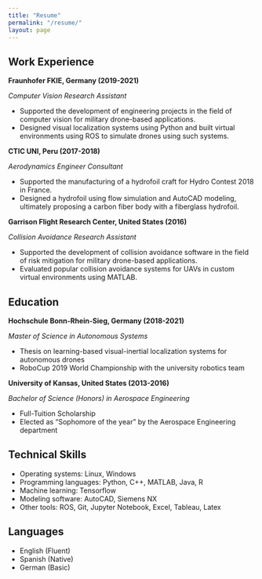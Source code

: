 ```yaml
---
title: "Resume"
permalink: "/resume/"
layout: page
---
```


## Work Experience

**Fraunhofer FKIE, Germany (2019-2021)**

*Computer Vision Research Assistant*

- Supported the development of engineering projects in the field of computer vision for military drone-based applications.
- Designed visual localization systems using Python and built virtual environments using ROS to simulate drones using such systems.

**CTIC UNI, Peru (2017-2018)**

*Aerodynamics Engineer Consultant*

- Supported the manufacturing of a hydrofoil craft for Hydro Contest 2018 in France.
- Designed a hydrofoil using flow simulation and AutoCAD modeling, ultimately proposing a carbon fiber body with a fiberglass hydrofoil.

**Garrison Flight Research Center, United States (2016)**

*Collision Avoidance Research Assistant*

- Supported the development of collision avoidance software in the field of risk mitigation for military drone-based applications.
- Evaluated popular collision avoidance systems for UAVs in custom virtual environments using MATLAB.

## Education

**Hochschule Bonn-Rhein-Sieg, Germany (2018-2021)**

*Master of Science in Autonomous Systems*

- Thesis on learning-based visual-inertial localization systems for autonomous drones
- RoboCup 2019 World Championship with the university robotics team

**University of Kansas, United States (2013-2016)**

*Bachelor of Science (Honors) in Aerospace Engineering*

- Full-Tuition Scholarship
- Elected as “Sophomore of the year” by the Aerospace Engineering department

## Technical Skills

- Operating systems: Linux, Windows
- Programming languages: Python, C++, MATLAB, Java, R
- Machine learning: Tensorflow
- Modeling software: AutoCAD, Siemens NX
- Other tools: ROS, Git, Jupyter Notebook, Excel, Tableau, Latex

## Languages

- English (Fluent)
- Spanish (Native)
- German (Basic)
